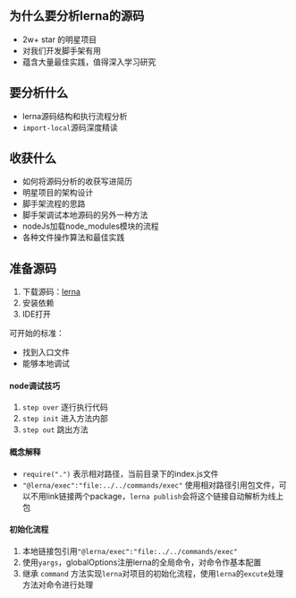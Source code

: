 ## 为什么要分析lerna的源码
- 2w+ star 的明星项目
- 对我们开发脚手架有用
- 蕴含大量最佳实践，值得深入学习研究

## 要分析什么
- lerna源码结构和执行流程分析
- `import-local`源码深度精读

## 收获什么
- 如何将源码分析的收获写进简历
- 明星项目的架构设计
- 脚手架流程的思路
- 脚手架调试本地源码的另外一种方法
- nodeJs加载node_modules模块的流程
- 各种文件操作算法和最佳实践

## 准备源码
1. 下载源码：[lerna](https://github.com/lerna/lerna)
2. 安装依赖
3. IDE打开

可开始的标准：
- 找到入口文件
- 能够本地调试

#### node调试技巧
1. `step over` 逐行执行代码
2. `step init` 进入方法内部
3. `step out` 跳出方法

<!-- ## 结构和执行流程 -->

#### 概念解释
- `require(".")` 表示相对路径，当前目录下的index.js文件
- `"@lerna/exec":"file:../../commands/exec"` 使用相对路径引用包文件，可以不用link链接两个package，`lerna publish`会将这个链接自动解析为线上包

#### 初始化流程
1. 本地链接包引用`"@lerna/exec":"file:../../commands/exec"`
2. 使用`yargs`，globalOptions注册lerna的全局命令，对命令作基本配置
3. 继承 `command` 方法实现`lerna`对项目的初始化流程，使用`lerna`的`excute`处理方法对命令进行处理